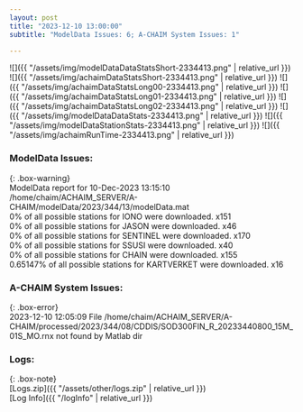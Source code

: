 ```yaml
---
layout: post
title: "2023-12-10 13:00:00"
subtitle: "ModelData Issues: 6; A-CHAIM System Issues: 1"

---
```


![]({{ "/assets/img/modelDataDataStatsShort-2334413.png" | relative_url }})
![]({{ "/assets/img/achaimDataStatsShort-2334413.png" | relative_url }})
![]({{ "/assets/img/achaimDataStatsLong00-2334413.png" | relative_url }})
![]({{ "/assets/img/achaimDataStatsLong01-2334413.png" | relative_url }})
![]({{ "/assets/img/achaimDataStatsLong02-2334413.png" | relative_url }})
![]({{ "/assets/img/modelDataDataStats-2334413.png" | relative_url }})
![]({{ "/assets/img/modelDataStationStats-2334413.png" | relative_url }})
![]({{ "/assets/img/achaimRunTime-2334413.png" | relative_url }})


### ModelData Issues:  
  
{: .box-warning}  
 ModelData report for 10-Dec-2023 13:15:10   
 /home/chaim/ACHAIM_SERVER/A-CHAIM/modelData/2023/344/13/modelData.mat   
 0% of all possible stations for IONO were downloaded. x151   
 0% of all possible stations for JASON were downloaded. x46   
 0% of all possible stations for SENTINEL were downloaded. x170   
 0% of all possible stations for SSUSI were downloaded. x40   
 0% of all possible stations for CHAIN were downloaded. x155   
 0.65147% of all possible stations for KARTVERKET were downloaded. x16   
  
### A-CHAIM System Issues:  
  
{: .box-error}  
2023-12-10 12:05:09 File /home/chaim/ACHAIM_SERVER/A-CHAIM/processed/2023/344/08/CDDIS/SOD300FIN_R_20233440800_15M_01S_MO.rnx not found by Matlab dir  

### Logs:  
  
{: .box-note}  
[Logs.zip]({{ "/assets/other/logs.zip" | relative_url }})  
[Log Info]({{ "/logInfo" | relative_url }})  
